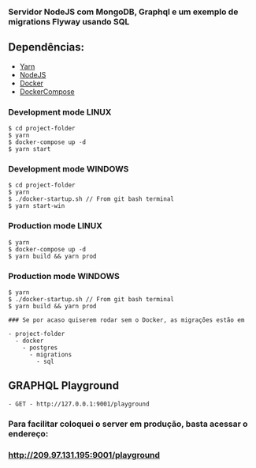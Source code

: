 
### Servidor NodeJS com MongoDB, Graphql e um exemplo de migrations Flyway usando SQL 


## Dependências:

- [Yarn](https://yarnpkg.com/pt-BR/)
- [NodeJS](https://nodejs.org/en/)
- [Docker](https://www.docker.com/)
- [DockerCompose](https://docs.docker.com/compose)


### Development mode LINUX
```
$ cd project-folder
$ yarn
$ docker-compose up -d
$ yarn start 
```

### Development mode WINDOWS
```
$ cd project-folder
$ yarn
$ ./docker-startup.sh // From git bash terminal
$ yarn start-win
```

### Production mode LINUX
```
$ yarn
$ docker-compose up -d
$ yarn build && yarn prod 
```

### Production mode WINDOWS
```
$ yarn
$ ./docker-startup.sh // From git bash terminal
$ yarn build && yarn prod 
```

```
### Se por acaso quiserem rodar sem o Docker, as migrações estão em
```

```
- project-folder
  - docker
    - postgres
      - migrations
        - sql
```

## GRAPHQL Playground
```
- GET - http://127.0.0.1:9001/playground
```

### Para facilitar coloquei o server em produção, basta acessar o endereço:
### http://209.97.131.195:9001/playground
